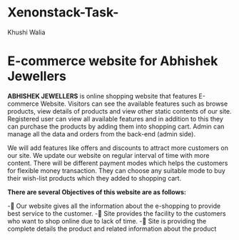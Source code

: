 # Xenonstack-Task-
Khushi Walia
# E-commerce website for Abhishek Jewellers

**ABHISHEK JEWELLERS** is online shopping website that features E-commerce Website. Visitors can see the available features such as browse products, view details of products and view other static contents of our site. Registered user can view all available features and in addition to this they can purchase the products by adding them into shopping cart. Admin can manage all the data and orders from the back-end (admin side).

We will add features like offers and discounts to attract more customers on our site. We update our website on regular interval of time with more content. There will be different payment modes which helps the customers for flexible money transaction. They can choose any suitable mode to buy their wish-list products which they added to shopping cart.

**There are several Objectives of this website are as follows:**

-	Our website gives all the information about the e-shopping to provide best service to the customer.
-	Site provides the facility to the customers who want to shop online due to lack of time.
-	Site is providing the complete details the product and related information about the product
